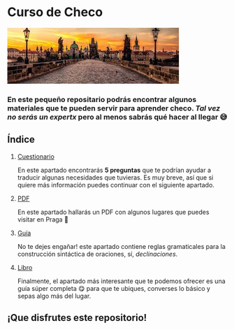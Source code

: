 # Curso de Checo
![Banner de Praga](banner.jpeg)

### En este pequeño repositario podrás encontrar algunos materiales que te pueden servir para aprender checo. *Tal vez no serás un expertx* pero al menos sabrás qué hacer al llegar :sweat_smile:



## Índice
1. [Cuestionario](/01-Cuestionario/)

     En este apartado encontrarás **5 preguntas** que te podrían ayudar a traducir algunas necesidades que tuvieras.
   Es muy breve, así que si quiere más información puedes continuar con el siguiente apartado.

   
2. [PDF](/02-PDF)

     En este apartado hallarás un PDF con algunos lugares que puedes visitar en Praga :star_struck:

   
3. [Guía](/03-Guía)

     No te dejes engañar! este apartado contiene reglas gramaticales para la construcción sintáctica de oraciones, sí, *declinaciones*.
   
4. [Libro](/04-milibro)

     Finalmente, el apartado más interesante que te podemos ofrecer es una guía súper completa :yum: para que te ubiques, converses lo básico y sepas algo más del lugar.

## ¡Que disfrutes este repositorio!
